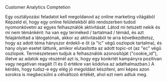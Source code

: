 Customer Analytics Comptetion

Egy osztályozási feladatot kell megoldanod az online marketing világából Képzeld el, hogy egy online felületekből álló rendszerben tudod nyomonkövetni az egyes felhasználók aktivitását. Látod mi tetszett nekik és mi nem témánként: ha van egy terméked / tartalmad / témád, és azt felajánlottad a látogatónak, akkor az aktivitásából te arra következdtetsz, hogy az adott téma hányszor érdekli-e őt (a "ic" végű oszlopok tartalma), és hány olyan esetet láttunk, amikor elutasította az adott topic-ot (az "ec" végű oszlopok. Természetesen tudjuk a felhasználók azonosítóját ("cookie_id"), illetve az adatok egy részénél azt is, hogy egy konkrtét kampányra pozitívan vagy negatívan reagált (1 és 0 értékre van kódolva az adathalmazban.) A kérdés, hogy tudsz-e egy elég jó megoldást készíteni, ami képes azon sorokra is megbecsülni a célváltozó értékét, ahol ezt nem adtuk meg.